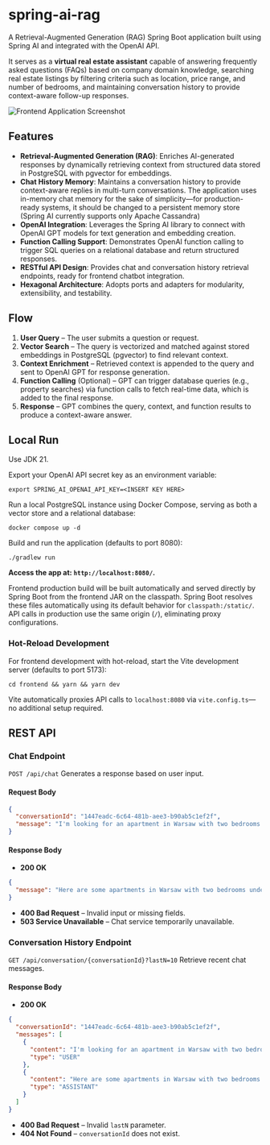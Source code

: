 # spring-ai-rag

A Retrieval-Augmented Generation (RAG) Spring Boot application built using Spring AI and integrated with the OpenAI API.

It serves as a **virtual real estate assistant** capable of answering frequently asked questions (FAQs) based on company domain knowledge, searching real estate listings by filtering criteria such as location, price range, and number of bedrooms, and maintaining conversation history to provide context-aware follow-up responses.

![Frontend Application Screenshot](app.png)

## Features

- **Retrieval-Augmented Generation (RAG)**: Enriches AI-generated responses by dynamically retrieving context from structured data stored in PostgreSQL with pgvector for embeddings.
- **Chat History Memory**: Maintains a conversation history to provide context-aware replies in multi-turn conversations. The application uses in-memory chat memory for the sake of simplicity—for production-ready systems, it should be changed to a persistent memory store (Spring AI currently supports only Apache Cassandra)
- **OpenAI Integration**: Leverages the Spring AI library to connect with OpenAI GPT models for text generation and embedding creation.
- **Function Calling Support**: Demonstrates OpenAI function calling to trigger SQL queries on a relational database and return structured responses.
- **RESTful API Design**: Provides chat and conversation history retrieval endpoints, ready for frontend chatbot integration.
- **Hexagonal Architecture**: Adopts ports and adapters for modularity, extensibility, and testability.

## Flow

1.	**User Query** – The user submits a question or request.
2.	**Vector Search** – The query is vectorized and matched against stored embeddings in PostgreSQL (pgvector) to find relevant context.
3.	**Context Enrichment** – Retrieved context is appended to the query and sent to OpenAI GPT for response generation.
4.	**Function Calling** (Optional) – GPT can trigger database queries (e.g., property searches) via function calls to fetch real-time data, which is added to the final response.
5.	**Response** – GPT combines the query, context, and function results to produce a context-aware answer.

## Local Run

Use JDK 21.

Export your OpenAI API secret key as an environment variable:

```shell
export SPRING_AI_OPENAI_API_KEY=<INSERT KEY HERE>
```

Run a local PostgreSQL instance using Docker Compose, serving as both a vector store and a relational database:

```shell
docker compose up -d
```

Build and run the application (defaults to port 8080):

```shell
./gradlew run
```

**Access the app at: `http://localhost:8080/`.**

Frontend production build will be built automatically and served directly by Spring Boot
from the frontend JAR on the classpath. Spring Boot resolves these files automatically using
its default behavior for `classpath:/static/`. API calls in production use the same origin (`/`),
eliminating proxy configurations.

### Hot-Reload Development

For frontend development with hot-reload, start the Vite development server (defaults to port 5173):

```shell
cd frontend && yarn && yarn dev
```

Vite automatically proxies API calls to `localhost:8080` via `vite.config.ts`—no additional setup required.

## REST API

### Chat Endpoint

`POST /api/chat`
Generates a response based on user input.  

#### Request Body
```json
{
  "conversationId": "1447eadc-6c64-481b-aee3-b90ab5c1ef2f",
  "message": "I'm looking for an apartment in Warsaw with two bedrooms under 1 million PLN."
}
```

#### Response Body
- **200 OK**

```json
{
  "message": "Here are some apartments in Warsaw with two bedrooms under 1 million PLN:\n\n1. Apartment in Mokotów – 850,000 PLN, 2 bedrooms, 70 m².\n2. Apartment in Wola – 950,000 PLN, 2 bedrooms, 80 m².\n\nWould you like more details about any of these listings?"
}
```

- **400 Bad Request** – Invalid input or missing fields.
- **503 Service Unavailable** – Chat service temporarily unavailable.

### Conversation History Endpoint

`GET /api/conversation/{conversationId}?lastN=10`
Retrieve recent chat messages.

#### Response Body
- **200 OK**

```json
{
  "conversationId": "1447eadc-6c64-481b-aee3-b90ab5c1ef2f",
  "messages": [
    {
      "content": "I'm looking for an apartment in Warsaw with two bedrooms under 1 million PLN.",
      "type": "USER"
    },
    {
      "content": "Here are some apartments in Warsaw with two bedrooms under 1 million PLN:\n\n1. Apartment in Mokotów – 850,000 PLN, 2 bedrooms, 70 m².\n2. Apartment in Wola – 950,000 PLN, 2 bedrooms, 80 m².\n\nWould you like more details about any of these listings?",
      "type": "ASSISTANT"
    }
  ]
}
```

- **400 Bad Request** – Invalid `lastN` parameter.
- **404 Not Found** – `conversationId` does not exist.

